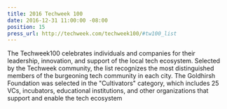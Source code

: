 ```yaml
---
title: 2016 Techweek 100
date: 2016-12-31 11:00:00 -08:00
position: 15
press_url: http://techweek.com/techweek100/#tw100_list
---
```


The Techweek100 celebrates individuals and companies for their leadership, innovation, and support of the local tech ecosystem. Selected by the Techweek community, the list recognizes the most distinguished members of the burgeoning tech community in each city. The Goldhirsh Foundation was selected in the "Cultivators" category, which includes 25 VCs, incubators, educational institutions, and other organizations that support and enable the tech ecosystem

